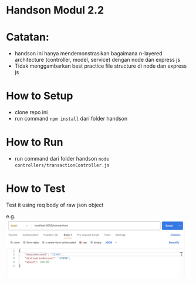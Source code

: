 # Handson Modul 2.2

# Catatan:
- handson ini hanya mendemonstrasikan bagaimana n-layered architecture (controller, model, service) dengan node dan express js
- Tidak menggambarkan best practice file structure di node dan express js


# How to Setup
- clone repo ini
- run command `npm install` dari folder handson

# How to Run
- run command dari folder handson `node controllers/transactionController.js`

# How to Test
Test it using req body of raw json object

e.g.
![Contoh](image.png)
